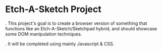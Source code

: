 # Etch-A-Sketch Project

. This project's goal is to create a browser version of something that functions like an Etch-A-Sketch/Sketchpad hybrid, and should showcase some DOM manipulation techniques.

. It will be completed using mainly Javascript & CSS.
